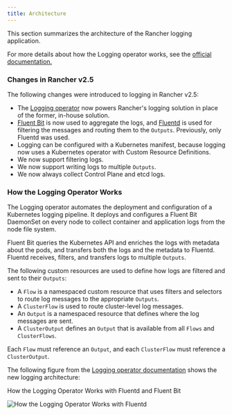 ```yaml
---
title: Architecture
---
```


This section summarizes the architecture of the Rancher logging application.

For more details about how the Logging operator works, see the [official documentation.](https://kube-logging.github.io/docs/#architecture)

### Changes in Rancher v2.5

The following changes were introduced to logging in Rancher v2.5:

- The [Logging operator](https://kube-logging.github.io/docs/) now powers Rancher's logging solution in place of the former, in-house solution.
- [Fluent Bit](https://fluentbit.io/) is now used to aggregate the logs, and [Fluentd](https://www.fluentd.org/) is used for filtering the messages and routing them to the `Outputs`. Previously, only Fluentd was used.
- Logging can be configured with a Kubernetes manifest, because logging now uses a Kubernetes operator with Custom Resource Definitions.
- We now support filtering logs.
- We now support writing logs to multiple `Outputs`.
- We now always collect Control Plane and etcd logs.

### How the Logging Operator Works

The Logging operator automates the deployment and configuration of a Kubernetes logging pipeline. It deploys and configures a Fluent Bit DaemonSet on every node to collect container and application logs from the node file system.

Fluent Bit queries the Kubernetes API and enriches the logs with metadata about the pods, and transfers both the logs and the metadata to Fluentd. Fluentd receives, filters, and transfers logs to multiple `Outputs`.

The following custom resources are used to define how logs are filtered and sent to their `Outputs`:

- A `Flow` is a namespaced custom resource that uses filters and selectors to route log messages to the appropriate `Outputs`.
- A `ClusterFlow` is used to route cluster-level log messages.
- An `Output` is a namespaced resource that defines where the log messages are sent.
- A `ClusterOutput` defines an `Output` that is available from all `Flows` and `ClusterFlows`.

Each `Flow` must reference an `Output`, and each `ClusterFlow` must reference a `ClusterOutput`.

The following figure from the [Logging operator documentation](https://kube-logging.github.io/docs/#architecture) shows the new logging architecture:

<figcaption>How the Logging Operator Works with Fluentd and Fluent Bit</figcaption>

![How the Logging Operator Works with Fluentd](/img/banzai-cloud-logging-operator.png)